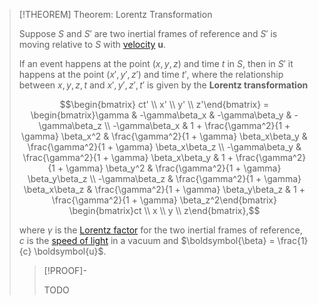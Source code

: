 >[!THEOREM] Theorem: Lorentz Transformation
>
>Suppose $S$ and $S'$ are two inertial frames of reference and $S'$ is moving relative to $S$ with [velocity](../../Kinematics/Translation/Velocity.md) $\boldsymbol{u}$.
>
>If an event happens at the point $(x,y,z)$ and time $t$ in $S$, then in $S'$ it happens at the point $(x',y',z')$ and time $t'$, where the relationship between $x,y,z,t$ and $x',y',z',t'$ is given by the **Lorentz transformation**
>
>$$\begin{bmatrix} ct' \\ x' \\ y' \\ z'\end{bmatrix} = \begin{bmatrix}\gamma & -\gamma\beta_x & -\gamma\beta_y & -\gamma\beta_z \\ -\gamma\beta_x & 1 + \frac{\gamma^2}{1 + \gamma} \beta_x^2 & \frac{\gamma^2}{1 + \gamma} \beta_x\beta_y & \frac{\gamma^2}{1 + \gamma} \beta_x\beta_z \\ -\gamma\beta_y & \frac{\gamma^2}{1 + \gamma} \beta_x\beta_y & 1 + \frac{\gamma^2}{1 + \gamma} \beta_y^2 & \frac{\gamma^2}{1 + \gamma} \beta_y\beta_z \\ -\gamma\beta_z & \frac{\gamma^2}{1 + \gamma} \beta_x\beta_z & \frac{\gamma^2}{1 + \gamma} \beta_y\beta_z & 1 + \frac{\gamma^2}{1 + \gamma} \beta_z^2\end{bmatrix} \begin{bmatrix}ct \\ x \\ y \\ z\end{bmatrix},$$
>
>where $\gamma$ is the [Lorentz factor](Lorentz%20Factor.md) for the two inertial frames of reference, $c$ is the [speed of light](../../Mechanics/Speed%20of%20Light.md) in a vacuum and $\boldsymbol{\beta} = \frac{1}{c} \boldsymbol{u}$.
>
>>[!PROOF]-
>>
>>TODO
>>
>
